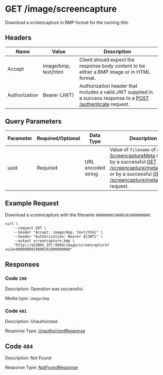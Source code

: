 # GET /image/screencapture

Download a screencapture in BMP format for the running title.

## Headers

| Name          | Value                | Description                                                                                                                              |
| ------------- | -------------------- | ---------------------------------------------------------------------------------------------------------------------------------------- |
| Accept        | image/bmp, text/html | Client should expect the response body content to be either a BMP image or in HTML format.                                               |
| Authorization | Bearer {JWT}         | Authorization header that includes a valid JWT supplied in a success response to a [POST /authenticate](./post_authenticate.md) request. |

## Query Parameters

| Parameter | Required/Optional | Data Type          | Description                                                                                                                                                                                                                                                      |
| --------- | ----------------- | ------------------ | ---------------------------------------------------------------------------------------------------------------------------------------------------------------------------------------------------------------------------------------------------------------- |
| uuid      | Required          | URL encoded string | Value of `filename` of a [ScreencaptureMeta](#schema_screencapture_meta.md) returned by a successful [GET /screencapture/meta](./get_screencapture_meta.md) request or by a successful [GET /screencapture/meta/list](./get_screencapture_meta_list.md) request. |

## Example Request

Download a screencapture with the filename `0000000019800101000000000`.

```
curl \
    --request GET \
    --header "Accept: image/bmp, text/html" \
    --header "Authorization: Bearer ${JWT}" \
    --output screencapture.bmp \
    "http://${XBOX_IP}:9999/image/screencapture?uuid=0000000019800101000000000"
```

## Responses

### Code `200`

Description: Operation was successful.

Media type: `image/bmp`

### Code `401`

Description: Unauthorized

Response Type: [UnauthorizedResponse](./schema_unauthorized_response.md)

## Code `404`

Description: Not Found

Response Type: [NotFoundResponse](./schema_not_found_response.md)
